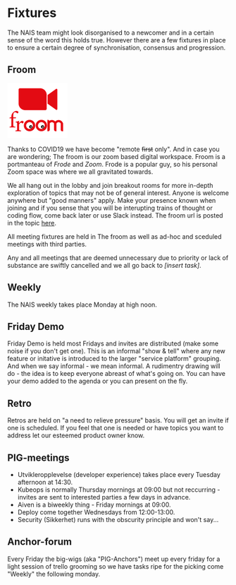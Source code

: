 # Fixtures

The NAIS team might look disorganised to a newcomer and in a certain sense of the word this holds true. However there are a few fixtures in place to ensure a certain degree of synchronisation, consensus and progression.

## Froom

![Froom logo](/assets/froom.png)

Thanks to COVID19 we have become "remote ~~first~~ only". And in case you are wondering; The froom is our zoom based digital workspace. Froom is a portmanteau of *Frode* and *Zoom*. Frode is a popular guy, so his personal Zoom space was where we all gravitated towards.

We all hang out in the lobby and join breakout rooms for more in-depth exploration of topics that may not be of general interest.
Anyone is welcome anywhere but "good manners" apply.
Make your presence known when joining and if you sense that you will be interupting trains of thought or coding flow, come back later or use Slack instead.
The froom url is posted in the topic [here](https://nav-it.slack.com/archives/G013UH65QQZ). 

All meeting fixtures are held in The froom as well as ad-hoc and sceduled meetings with third parties.

Any and all meetings that are deemed unnecessary due to priority or lack of substance are swiftly cancelled and we all go back to _[insert task]_.
	
## Weekly 

The NAIS weekly takes place Monday at high noon.

 
## Friday Demo 

Friday Demo is held most Fridays and invites are distributed (make some noise if you don't get one). 
This is an informal "show & tell" where any new feature or initative is introduced to the larger "service platform" grouping. 
And when we say informal - we mean informal. 
A rudimentry drawing will do - the idea is to keep everyone abreast of what's going on.
You can have your demo added to the agenda or you can present on the fly.

## Retro
 
Retros are held on "a need to relieve pressure" basis. You will get an invite if one is scheduled. If you feel that one is needed or have topics you want to address let our esteemed product owner know. 

## PIG-meetings 
 
- Utvikleropplevelse (developer experience) takes place every Tuesday afternoon at 14:30. 
- Kubeops is normally Thursday mornings at 09:00 but not reccurring - invites are sent to interested parties a few days in advance.
- Aiven is a biweekly thing - Friday mornings at 09:00.
- Deploy come together Wednesdays from 12:00-13:00.
- Security (Sikkerhet) runs with the obscurity principle and won't say...

## Anchor-forum

Every Friday the big-wigs (aka "PIG-Anchors") meet up every friday for a light session of trello grooming so we have tasks ripe for the picking come "Weekly" the following monday.
